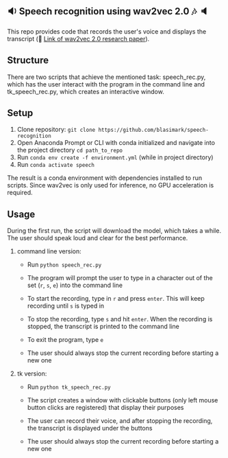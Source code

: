 ## :sound: Speech recognition using wav2vec 2.0 :notes: :speaker:
This repo provides code that records the user's voice and displays the transcript (:link: [Link of wav2vec 2.0 research paper](https://arxiv.org/pdf/2006.11477.pdf)).

## Structure

There are two scripts that achieve the mentioned task: speech_rec.py, which has the user interact with the program in the command line and tk_speech_rec.py, which creates an interactive window.

## Setup

1. Clone repository: `git clone https://github.com/blasimark/speech-recognition`
2. Open Anaconda Prompt or CLI with conda initialized and navigate into the project directory `cd path_to_repo`
3. Run `conda env create -f environment.yml` (while in project directory)
4. Run `conda activate speech`

The result is a conda environment with dependencies installed to run scripts. Since wav2vec is only used for inference, no GPU acceleration is required.

## Usage

During the first run, the script will download the model, which takes a while. The user should speak loud and clear for the best performance.

1. command line version:

    - Run `python speech_rec.py`

    - The program will prompt the user to type in a character out of the set (`r`, `s`, `e`) into the command line

    - To start the recording, type in `r` and press `enter`. This will keep recording until `s` is typed in

    - To stop the recording, type `s` and hit `enter`. When the recording is stopped, the transcript is printed to the command line

    - To exit the program, type `e`

    - The user should always stop the current recording before starting a new one

2. tk version:

    - Run `python tk_speech_rec.py` 

    - The script creates a window with clickable buttons (only left mouse button clicks are registered) that display their purposes

    - The user can record their voice, and after stopping the recording, the transcript is displayed under the buttons

    - The user should always stop the current recording before starting a new one
